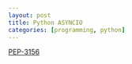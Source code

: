 ```yaml
---
layout: post
title: Python ASYNCIO
categories: [programming, python]
---
```


[PEP-3156](http://www.python.org/dev/peps/pep-3156/)
